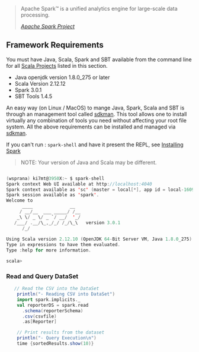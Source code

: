 
>Apache Spark™ is a unified analytics engine for large-scale data processing. 
>
><cite>[Apache Spark Project][]</cite>

## Framework Requirements

You must have Java, Scala, Spark and SBT available from the command line for all
[Scala Projects][] listed in this section.

- Java openjdk version 1.8.0_275 or later
- Scala Version 2.12.12
- Spark 3.0.1
- SBT Tools 1.4.5

An easy way (on Linux / MacOS) to mange Java, Spark, Scala and SBT is
through an management tool called [sdkman][]. This tool allows
one to install virtually any combination of tools you need without
affecting your root file system. All the above requirements
can be installed and managed via [sdkman][].

If you can't run : `spark-shell` and have it present the REPL,
see [Installing Spark](setup/install-spark/install-spark.md)

>NOTE: Your version of Java and Scala may be different.

```scala

(wsprana) ki7mt@3950X:~ $ spark-shell 
Spark context Web UI available at http://localhost:4040
Spark context available as 'sc' (master = local[*], app id = local-1609375750950).
Spark session available as 'spark'.
Welcome to
      ____              __
     / __/__  ___ _____/ /__
    _\ \/ _ \/ _ `/ __/  '_/
   /___/ .__/\_,_/_/ /_/\_\   version 3.0.1
      /_/
         
Using Scala version 2.12.10 (OpenJDK 64-Bit Server VM, Java 1.8.0_275)
Type in expressions to have them evaluated.
Type :help for more information.

scala> 
```

### Read and Query DataSet

```scala
   // Read the CSV into the DataSet
    println("- Reading CSV into DataSet")
    import spark.implicits._
    val reporterDS = spark.read
      .schema(reporterSchema)
      .csv(csvfile)
      .as[Reporter]

    // Print results from the dataset
    println("- Query Execution\n")
    time {sortedResults.show(10)}
```

[Apache Spark Project]: https://spark.apache.org/
[Scala Projects]: https://scala-lang.org/
[sdkman]: https://sdkman.io/